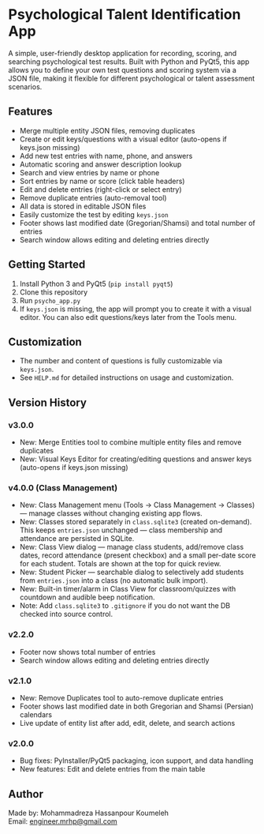 # Psychological Talent Identification App

A simple, user-friendly desktop application for recording, scoring, and searching psychological test results. Built with Python and PyQt5, this app allows you to define your own test questions and scoring system via a JSON file, making it flexible for different psychological or talent assessment scenarios.

## Features
- Merge multiple entity JSON files, removing duplicates
- Create or edit keys/questions with a visual editor (auto-opens if keys.json missing)
- Add new test entries with name, phone, and answers
- Automatic scoring and answer description lookup
- Search and view entries by name or phone
- Sort entries by name or score (click table headers)
- Edit and delete entries (right-click or select entry)
- Remove duplicate entries (auto-removal tool)
- All data is stored in editable JSON files
- Easily customize the test by editing `keys.json`
- Footer shows last modified date (Gregorian/Shamsi) and total number of entries
- Search window allows editing and deleting entries directly

## Getting Started
1. Install Python 3 and PyQt5 (`pip install pyqt5`)
2. Clone this repository
3. Run `psycho_app.py`
4. If `keys.json` is missing, the app will prompt you to create it with a visual editor. You can also edit questions/keys later from the Tools menu.

## Customization
- The number and content of questions is fully customizable via `keys.json`.
- See `HELP.md` for detailed instructions on usage and customization.


## Version History
### v3.0.0
- New: Merge Entities tool to combine multiple entity files and remove duplicates
- New: Visual Keys Editor for creating/editing questions and answer keys (auto-opens if keys.json missing)
### v4.0.0 (Class Management)
- New: Class Management menu (Tools -> Class Management -> Classes) — manage classes without changing existing app flows.
- New: Classes stored separately in `class.sqlite3` (created on-demand). This keeps `entries.json` unchanged — class membership and attendance are persisted in SQLite.
- New: Class View dialog — manage class students, add/remove class dates, record attendance (present checkbox) and a small per-date score for each student. Totals are shown at the top for quick review.
- New: Student Picker — searchable dialog to selectively add students from `entries.json` into a class (no automatic bulk import).
- New: Built-in timer/alarm in Class View for classroom/quizzes with countdown and audible beep notification.
- Note: Add `class.sqlite3` to `.gitignore` if you do not want the DB checked into source control.

### v2.2.0
- Footer now shows total number of entries
- Search window allows editing and deleting entries directly
### v2.1.0
- New: Remove Duplicates tool to auto-remove duplicate entries
- Footer shows last modified date in both Gregorian and Shamsi (Persian) calendars
- Live update of entity list after add, edit, delete, and search actions

### v2.0.0
- Bug fixes: PyInstaller/PyQt5 packaging, icon support, and data handling
- New features: Edit and delete entries from the main table

## Author
Made by: Mohammadreza Hassanpour Koumeleh  
Email: engineer.mrhp@gmail.com
